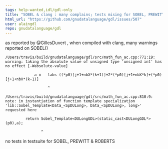 ```yaml
---
tags: help-wanted,idl/gdl-only
title: "SOBEL & clang : many complains; tests mising for SOBEL, PREWITT & ROBERTS"
html_url: "https://github.com/gnudatalanguage/gdl/issues/507"
user: alaingdl
repo: gnudatalanguage/gdl
---
```


as reported by @GillesDuvert , when compiled with clang, many warnings reported on SOBEL()

```
/Users/travis/build/gnudatalanguage/gdl/src/math_fun_ac.cpp:771:19: warning: taking the absolute value of unsigned type 'unsigned int' has no effect [-Wabsolute-value]

             a =   labs ((*p0)[j+1+nbX*(k+1)]+2*(*p0)[j+1+nbX*k]+(*p0)[j+1+nbX*(k-1)]

                   ^

/Users/travis/build/gnudatalanguage/gdl/src/math_fun_ac.cpp:810:9: note: in instantiation of function template specialization 'lib::Sobel_Template<Data_<SpDULong>, Data_<SpDULong>, long>' requested here

         return Sobel_Template<DULongGDL>(static_cast<DULongGDL*> (p0),a);

                ^
```
no tests in testsuite for SOBEL, PREWITT & ROBERTS
